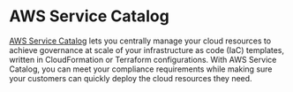 # AWS Service Catalog

[AWS Service Catalog](https://aws.amazon.com/servicecatalog/) lets you centrally manage your cloud resources to achieve governance at scale of your infrastructure as code (IaC) templates, written in CloudFormation or Terraform configurations. With AWS Service Catalog, you can meet your compliance requirements while making sure your customers can quickly deploy the cloud resources they need.
